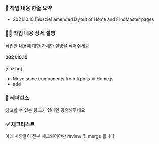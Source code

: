 ### 📣 작업 내용 힌줄 요약

- 2021.10.10
[Suzzie] amended layout of Home and FindMaster pages

### ✍🏼 작업 내용 상세 설명

작업한 내용에 대한 자세한 설명을 적어주세요

#### 2021.10.10
[suzzie]
- Move some components from App.js => Home.js
- add 

### 🔗 레퍼런스

참고할 수 있는 링크가 있다면 공유해주세요

### ✅ 체크리스트

아래 사항들이 전부 체크되어야만 review 및 merge 됩니다


